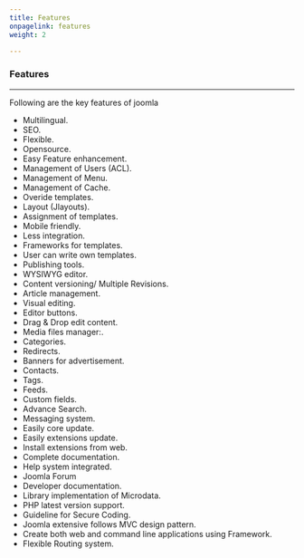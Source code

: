 ```yaml
---
title: Features
onpagelink: features
weight: 2

---
```


### **Features**
--------

Following are the key features of joomla

- Multilingual.
- SEO.
- Flexible.
- Opensource.
- Easy Feature enhancement.
- Management of Users (ACL).
- Management of Menu.
- Management of Cache.
- Overide templates.
- Layout (Jlayouts).
- Assignment of templates.
- Mobile friendly.
- Less integration.
- Frameworks for templates.
- User can write own templates.
- Publishing tools.
- WYSIWYG editor.
- Content versioning/ Multiple Revisions.
- Article management.
- Visual editing.
- Editor buttons.
- Drag &amp; Drop edit content.
- Media files manager:.
- Categories.
- Redirects.
- Banners for advertisement.
- Contacts.
- Tags.
- Feeds.
- Custom fields.
- Advance Search.
- Messaging system.
- Easily core update.
- Easily extensions update.
- Install extensions from web.
- Complete documentation.
- Help system integrated.
- Joomla Forum
- Developer documentation.
- Library implementation of Microdata.
- PHP latest version support.
- Guideline for Secure Coding.
- Joomla extensive follows MVC design pattern.
- Create both web and command line applications using Framework.
- Flexible Routing system.
 
